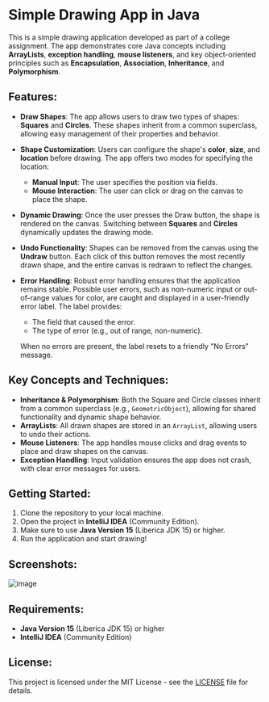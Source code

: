 # Simple Drawing App in Java

This is a simple drawing application developed as part of a college assignment. The app demonstrates core Java concepts including **ArrayLists**, **exception handling**, **mouse listeners**, and key object-oriented principles such as **Encapsulation**, **Association**, **Inheritance**, and **Polymorphism**.

## Features:

- **Draw Shapes**: The app allows users to draw two types of shapes: **Squares** and **Circles**. These shapes inherit from a common superclass, allowing easy management of their properties and behavior.
  
- **Shape Customization**: Users can configure the shape's **color**, **size**, and **location** before drawing. The app offers two modes for specifying the location:
  - **Manual Input**: The user specifies the position via fields.
  - **Mouse Interaction**: The user can click or drag on the canvas to place the shape.
  
- **Dynamic Drawing**: Once the user presses the Draw button, the shape is rendered on the canvas. Switching between **Squares** and **Circles** dynamically updates the drawing mode.

- **Undo Functionality**: Shapes can be removed from the canvas using the **Undraw** button. Each click of this button removes the most recently drawn shape, and the entire canvas is redrawn to reflect the changes.

- **Error Handling**: Robust error handling ensures that the application remains stable. Possible user errors, such as non-numeric input or out-of-range values for color, are caught and displayed in a user-friendly error label. The label provides:
  - The field that caused the error.
  - The type of error (e.g., out of range, non-numeric).
  
  When no errors are present, the label resets to a friendly "No Errors" message.

## Key Concepts and Techniques:
- **Inheritance & Polymorphism**: Both the Square and Circle classes inherit from a common superclass (e.g., `GeometricObject`), allowing for shared functionality and dynamic shape behavior.
- **ArrayLists**: All drawn shapes are stored in an `ArrayList`, allowing users to undo their actions.
- **Mouse Listeners**: The app handles mouse clicks and drag events to place and draw shapes on the canvas.
- **Exception Handling**: Input validation ensures the app does not crash, with clear error messages for users.

## Getting Started:
1. Clone the repository to your local machine.
2. Open the project in **IntelliJ IDEA** (Community Edition).
3. Make sure to use **Java Version 15** (Liberica JDK 15) or higher.
4. Run the application and start drawing!

## Screenshots:
![image](https://github.com/user-attachments/assets/71971134-eb64-4f26-9bf0-28cbdc13bf5e)


## Requirements:
- **Java Version 15** (Liberica JDK 15) or higher
- **IntelliJ IDEA** (Community Edition)

## License:
This project is licensed under the MIT License - see the [LICENSE](LICENSE) file for details.
